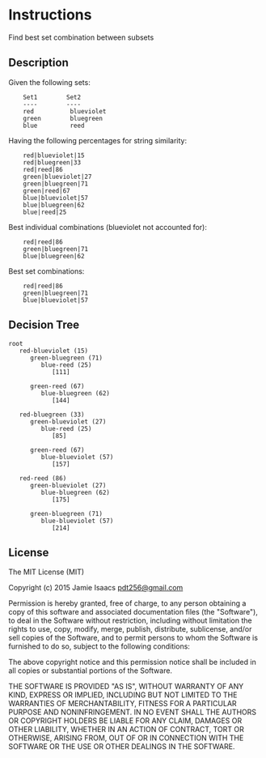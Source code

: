 # Instructions

Find best set combination between subsets

## Description

Given the following sets: 

```
    Set1        Set2
    ----        ----
    red          blueviolet
    green        bluegreen
    blue         reed
```

Having the following percentages for string similarity:

```
    red|blueviolet|15
    red|bluegreen|33
    red|reed|86
    green|blueviolet|27
    green|bluegreen|71
    green|reed|67
    blue|blueviolet|57
    blue|bluegreen|62
    blue|reed|25
```

Best individual combinations (blueviolet not accounted for):
```
    red|reed|86
    green|bluegreen|71
    blue|bluegreen|62
```

Best set combinations:
```
    red|reed|86
    green|bluegreen|71
    blue|blueviolet|57
```

## Decision Tree

```
root
   red-blueviolet (15)
      green-bluegreen (71)
         blue-reed (25)
            [111]

      green-reed (67)
         blue-bluegreen (62)
            [144]

   red-bluegreen (33)
      green-blueviolet (27)
         blue-reed (25)
            [85]

      green-reed (67)
         blue-blueviolet (57)
            [157]

   red-reed (86)
      green-blueviolet (27)
         blue-bluegreen (62)
            [175]

      green-bluegreen (71)
         blue-blueviolet (57)
            [214]
```

## License

The MIT License (MIT)

Copyright (c) 2015 Jamie Isaacs <pdt256@gmail.com>

Permission is hereby granted, free of charge, to any person obtaining a copy
of this software and associated documentation files (the "Software"), to deal
in the Software without restriction, including without limitation the rights
to use, copy, modify, merge, publish, distribute, sublicense, and/or sell
copies of the Software, and to permit persons to whom the Software is
furnished to do so, subject to the following conditions:

The above copyright notice and this permission notice shall be included in
all copies or substantial portions of the Software.

THE SOFTWARE IS PROVIDED "AS IS", WITHOUT WARRANTY OF ANY KIND, EXPRESS OR
IMPLIED, INCLUDING BUT NOT LIMITED TO THE WARRANTIES OF MERCHANTABILITY,
FITNESS FOR A PARTICULAR PURPOSE AND NONINFRINGEMENT. IN NO EVENT SHALL THE
AUTHORS OR COPYRIGHT HOLDERS BE LIABLE FOR ANY CLAIM, DAMAGES OR OTHER
LIABILITY, WHETHER IN AN ACTION OF CONTRACT, TORT OR OTHERWISE, ARISING FROM,
OUT OF OR IN CONNECTION WITH THE SOFTWARE OR THE USE OR OTHER DEALINGS IN
THE SOFTWARE.
